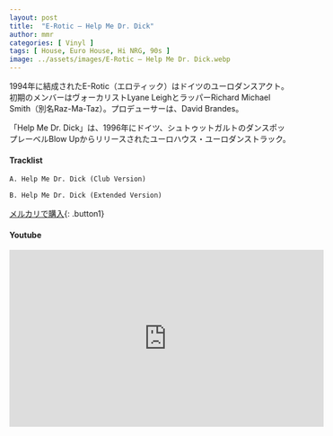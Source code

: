 ```yaml
---
layout: post
title:  "E-Rotic – Help Me Dr. Dick"
author: mmr
categories: [ Vinyl ]
tags: [ House, Euro House, Hi NRG, 90s ]
image: ../assets/images/E-Rotic – Help Me Dr. Dick.webp
---
```


1994年に結成されたE-Rotic（エロティック）はドイツのユーロダンスアクト。初期のメンバーはヴォーカリストLyane LeighとラッパーRichard Michael Smith（別名Raz-Ma-Taz）。プロデューサーは、David Brandes。

「Help Me Dr. Dick」は、1996年にドイツ、シュトゥットガルトのダンスポップレーベルBlow Upからリリースされたユーロハウス・ユーロダンストラック。

#### Tracklist
```md
A. Help Me Dr. Dick (Club Version)

B. Help Me Dr. Dick (Extended Version)
```

[メルカリで購入](https://jp.mercari.com/item/m95670817955?afid=6142608987){: .button1}

#### Youtube
<iframe width="560" height="315" src="https://www.youtube.com/embed/TMQvQ-xuMn0?si=KbOyrnr3f0yrB6ty" title="YouTube video player" frameborder="0" allow="accelerometer; autoplay; clipboard-write; encrypted-media; gyroscope; picture-in-picture; web-share" referrerpolicy="strict-origin-when-cross-origin" allowfullscreen></iframe>